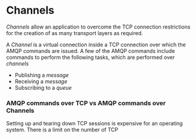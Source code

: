 # Channels

*Channels* allow an application to overcome the TCP connection restrictions for the creation of as many transport layers as required.

A *Channel* is a virtual connection inside a TCP connection over which the AMQP commands are issued. 
A few of the AMQP commands include commands to perform the following tasks, which are performed over *channels*

* Publishing a *message* 
* Receiving a *message*
* Subscribing to a *queue*

### AMQP commands over TCP vs AMQP commands over Channels

Setting up and tearing down TCP sessions is expensive for an operating system. 
There is a limit on the number of TCP

